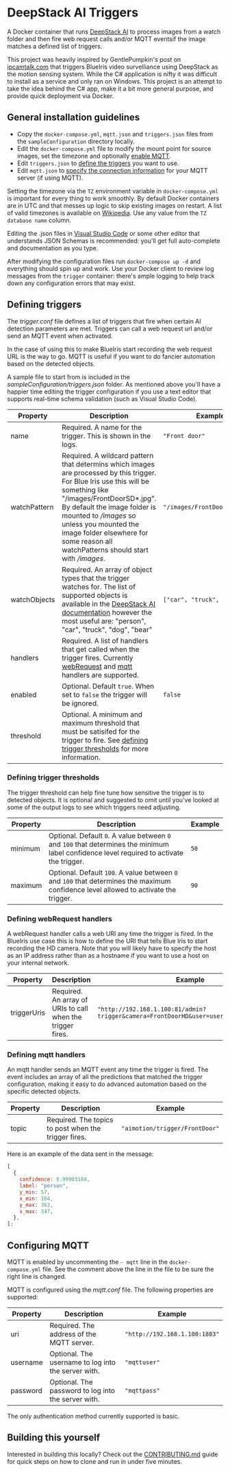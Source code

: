 # DeepStack AI Triggers

A Docker container that runs [DeepStack AI](https://deepstack.cc/) to process images from a watch
folder and then fire web request calls and/or MQTT eventsif the image matches a defined list of
triggers.

This project was heavily inspired by GentlePumpkin's post on [ipcamtalk.com](https://ipcamtalk.com/threads/tool-tutorial-free-ai-person-detection-for-blue-iris.37330/)
that triggers BlueIris video survelliance using DeepStack as the motion sensing system.
While the C# application is nifty it was difficult to install as a service and only ran on Windows.
This project is an attempt to take the idea behind the C# app, make it a bit more general purpose,
and provide quick deployment via Docker.

## General installation guidelines

- Copy the `docker-compose.yml`, `mqtt.json` and `triggers.json` files from the
  `sampleConfiguration` directory locally.
- Edit the `docker-compose.yml` file to modify the mount point for source images, set the timezone
  and optionally [enable MQTT](#configuring-mqtt).
- Edit `triggers.json` to [define the triggers](#defining-triggers) you want to use.
- Edit `mqtt.json` to [specify the connection information](#configuring-mqtt) for your MQTT server (if using MQTT).

Setting the timezone via the `TZ` environment variable in `docker-compose.yml` is important for
every thing to work smoothly. By default Docker containers are in UTC and that messes up
logic to skip existing images on restart. A list of valid timezones is available on
[Wikipedia](https://en.wikipedia.org/wiki/List_of_tz_database_time_zones). Use any value
from the `TZ database name` column.

Editing the .json files in [Visual Studio Code](https://code.visualstudio.com/) or some other editor
that understands JSON Schemas is recommended: you'll get full auto-complete and documentation as
you type.

After modifying the configuration files run `docker-compose up -d` and everything should
spin up and work. Use your Docker client to review log messages from the `trigger`
container: there's ample logging to help track down any configuration errors that
may exist.

## Defining triggers

The _trigger.conf_ file defines a list of triggers that fire when certain AI detection
parameters are met. Triggers can call a web request url and/or send an MQTT event when activated.

In the case of using this to make BlueIris start recording the web request URL is the way to go.
MQTT is useful if you want to do fancier automation based on the detected objects.

A sample file to start from is included in the _sampleConfiguration/triggers.json_ folder. As mentioned
above you'll have a happier time editing the trigger configuration if you use a text editor that supports
real-time schema validation (such as Visual Studio Code).

| Property     | Description                                                                                                                                                                                                                                                                                                                            | Example                       |
| ------------ | -------------------------------------------------------------------------------------------------------------------------------------------------------------------------------------------------------------------------------------------------------------------------------------------------------------------------------------- | ----------------------------- |
| name         | Required. A name for the trigger. This is shown in the logs.                                                                                                                                                                                                                                                                           | `"Front door"`                |
| watchPattern | Required. A wildcard pattern that determins which images are processed by this trigger. For Blue Iris use this will be something like "/images/FrontDoorSD\*.jpg". By default the image folder is mounted to _/images_ so unless you mounted the image folder elsewhere for some reason all watchPatterns should start with _/images_. | `"/images/FrontDoorSD\*.jpg"` |
| watchObjects | Required. An array of object types that the trigger watches for. The list of supported objects is available in the [DeepStack AI documentation](https://nodejs.deepstack.cc/object-detection) however the most useful are: "person", "car", "truck", "dog", "bear"                                                                     | `["car", "truck", "person"]`  |
| handlers     | Required. A list of handlers that get called when the trigger fires. Currently [webRequest](#defining-webrequest-handlers) and [mqtt](#defining-mqtt-handlers) handlers are supported.                                                                                                                                                 |
| enabled      | Optional. Default `true`. When set to `false` the trigger will be ignored.                                                                                                                                                                                                                                                             | `false`                       |
| threshold    | Optional. A minimum and maximum threshold that must be satisifed for the trigger to fire. See [defining trigger thresholds](#defining-trigger-thresholds) for more information.                                                                                                                                                        |                               |

### Defining trigger thresholds

The trigger threshold can help fine tune how sensitive the trigger is to detected objects. It is
optional and suggested to omit until you've looked at some of the output logs to see which
triggers need adjusting.

| Property | Description                                                                                                                               | Example |
| -------- | ----------------------------------------------------------------------------------------------------------------------------------------- | ------- |
| minimum  | Optional. Default `0`. A value between `0` and `100` that determines the minimum label confidence level required to activate the trigger. | `50`    |
| maximum  | Optional. Default `100`. A value between `0` and `100` that determines the maximum confidence level allowed to activate the trigger.      | `90`    |

### Defining webRequest handlers

A webRequest handler calls a web URI any time the trigger is fired. In the BlueIris use case this is how to define the URI that tells Blue Iris to start recording the HD camera. Note that you will
likely have to specify the host as an IP address rather than as a hostname if you want to
use a host on your internal network.

| Property    | Description                                                | Example                                                                                |
| ----------- | ---------------------------------------------------------- | -------------------------------------------------------------------------------------- |
| triggerUris | Required. An array of URIs to call when the trigger fires. | `"http://192.168.1.100:81/admin?trigger&camera=FrontDoorHD&user=username&pw=password"` |

### Defining mqtt handlers

An mqtt handler sends an MQTT event any time the trigger is fired. The event includes an array of all the predictions
that matched the trigger configuration, making it easy to do advanced automation based on the specific detected objects.

| Property | Description                                          | Example                        |
| -------- | ---------------------------------------------------- | ------------------------------ |
| topic    | Required. The topics to post when the trigger fires. | `"aimotion/trigger/FrontDoor"` |

Here is an example of the data sent in the message:

```javascript
[
  {
    confidence: 0.99903184,
    label: "person",
    y_min: 57,
    x_min: 164,
    y_max: 363,
    x_max: 347,
  },
];
```

## Configuring MQTT

MQTT is enabled by uncommenting the `- mqtt` line in the `docker-compose.yml` file. See the comment above
the line in the file to be sure the right line is changed.

MQTT is configured using the _mqtt.conf_ file. The following properties are supported:

| Property | Description                                         | Example                       |
| -------- | --------------------------------------------------- | ----------------------------- |
| uri      | Required. The address of the MQTT server.           | `"http://192.168.1.100:1883"` |
| username | Optional. The username to log into the server with. | `"mqttuser"`                  |
| password | Optional. The password to log into the server with. | `"mqttpass"`                  |

The only authentication method currently supported is basic.

## Building this yourself

Interested in building this locally? Check out the [CONTRIBUTING.md](CONTRIBUTING.md) guide
for quick steps on how to clone and run in under five minutes.
